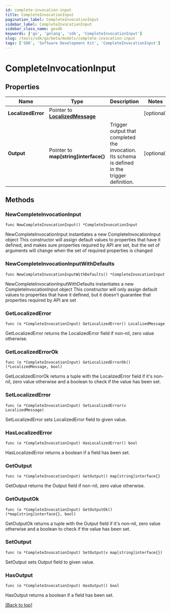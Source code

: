 ```yaml
---
id: complete-invocation-input
title: CompleteInvocationInput
pagination_label: CompleteInvocationInput
sidebar_label: CompleteInvocationInput
sidebar_class_name: gosdk
keywords: ['go', 'golang', 'sdk', 'CompleteInvocationInput'] 
slug: /tools/sdk/go/beta/models/complete-invocation-input
tags: ['SDK', 'Software Development Kit', 'CompleteInvocationInput']
---
```


# CompleteInvocationInput

## Properties

Name | Type | Description | Notes
------------ | ------------- | ------------- | -------------
**LocalizedError** | Pointer to [**LocalizedMessage**](LocalizedMessage) |  | [optional] 
**Output** | Pointer to **map[string]interface{}** | Trigger output that completed the invocation. Its schema is defined in the trigger definition. | [optional] 

## Methods

### NewCompleteInvocationInput

`func NewCompleteInvocationInput() *CompleteInvocationInput`

NewCompleteInvocationInput instantiates a new CompleteInvocationInput object
This constructor will assign default values to properties that have it defined,
and makes sure properties required by API are set, but the set of arguments
will change when the set of required properties is changed

### NewCompleteInvocationInputWithDefaults

`func NewCompleteInvocationInputWithDefaults() *CompleteInvocationInput`

NewCompleteInvocationInputWithDefaults instantiates a new CompleteInvocationInput object
This constructor will only assign default values to properties that have it defined,
but it doesn't guarantee that properties required by API are set

### GetLocalizedError

`func (o *CompleteInvocationInput) GetLocalizedError() LocalizedMessage`

GetLocalizedError returns the LocalizedError field if non-nil, zero value otherwise.

### GetLocalizedErrorOk

`func (o *CompleteInvocationInput) GetLocalizedErrorOk() (*LocalizedMessage, bool)`

GetLocalizedErrorOk returns a tuple with the LocalizedError field if it's non-nil, zero value otherwise
and a boolean to check if the value has been set.

### SetLocalizedError

`func (o *CompleteInvocationInput) SetLocalizedError(v LocalizedMessage)`

SetLocalizedError sets LocalizedError field to given value.

### HasLocalizedError

`func (o *CompleteInvocationInput) HasLocalizedError() bool`

HasLocalizedError returns a boolean if a field has been set.

### GetOutput

`func (o *CompleteInvocationInput) GetOutput() map[string]interface{}`

GetOutput returns the Output field if non-nil, zero value otherwise.

### GetOutputOk

`func (o *CompleteInvocationInput) GetOutputOk() (*map[string]interface{}, bool)`

GetOutputOk returns a tuple with the Output field if it's non-nil, zero value otherwise
and a boolean to check if the value has been set.

### SetOutput

`func (o *CompleteInvocationInput) SetOutput(v map[string]interface{})`

SetOutput sets Output field to given value.

### HasOutput

`func (o *CompleteInvocationInput) HasOutput() bool`

HasOutput returns a boolean if a field has been set.


[[Back to top]](#) 


